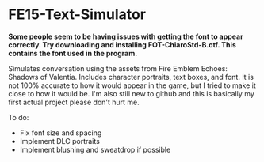 # FE15-Text-Simulator

**Some people seem to be having issues with getting the font to appear correctly. Try downloading and installing FOT-ChiaroStd-B.otf. This contains the font used in the program.**

Simulates conversation using the assets from Fire Emblem Echoes: Shadows of Valentia. Includes character portraits, text boxes, and font. It is not 100% accurate to how it would appear in the game, but I tried to make it close to how it would be.
I'm also still new to github and this is basically my first actual project please don't hurt me.

To do:
- Fix font size and spacing
- Implement DLC portraits
- Implement blushing and sweatdrop if possible
